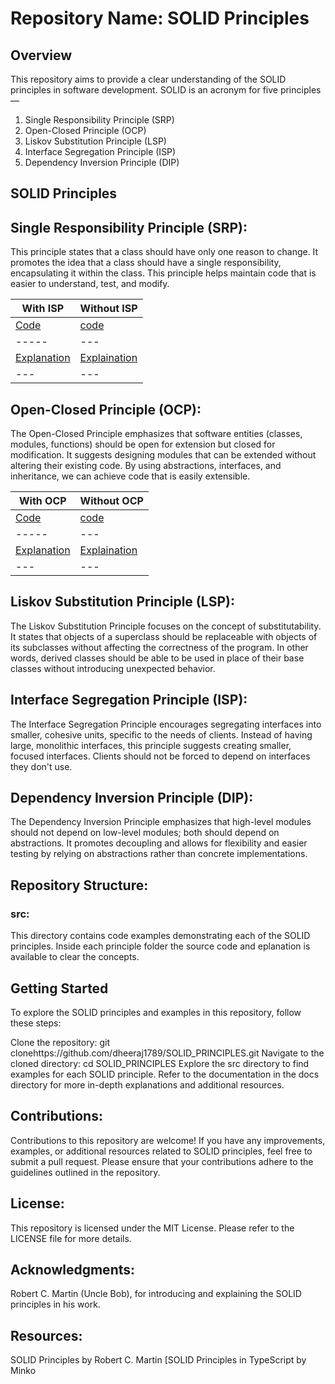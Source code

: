 # Repository Name: SOLID Principles

## Overview

This repository aims to provide a clear understanding of the SOLID principles in software development. SOLID is an acronym for five principles—

1. Single Responsibility Principle (SRP)
2. Open-Closed Principle (OCP)
3. Liskov Substitution Principle (LSP)
4. Interface Segregation Principle (ISP)
5. Dependency Inversion Principle (DIP)

## SOLID Principles

## Single Responsibility Principle (SRP):

This principle states that a class should have only one reason to change. It promotes the idea that a class should have a single responsibility, encapsulating it within the class. This principle helps maintain code that is easier to understand, test, and modify.

| With ISP                                       | Without ISP                                        |
| ---------------------------------------------- | -------------------------------------------------- |
| [Code](src/SRP/withsrp/EmailService.ts)        | [code](src/SRP/withoutsrp/UserManager.ts)          |
| -----                                          | ---                                                |
| [Explanation](src/SRP/withsrp/explaination.md) | [Explaination](src/SRP/withoutsrp/explaination.md) |
| ---                                            | ---                                                |

## Open-Closed Principle (OCP):

The Open-Closed Principle emphasizes that software entities (classes, modules, functions) should be open for extension but closed for modification. It suggests designing modules that can be extended without altering their existing code. By using abstractions, interfaces, and inheritance, we can achieve code that is easily extensible.

| With OCP                                      | Without OCP                                 |
| --------------------------------------------- | ------------------------------------------- |
| [Code](src/OCP/withocp/shape.ts)              | [code](src/OCP/withoutocp/shape.ts)         |
| -----                                         | ---                                         |
| [Explanation](src/OCP/withocp/explanation.md) | [Explaination](src/OCP/withoutocp/shape.ts) |
| ---                                           | ---                                         |

## Liskov Substitution Principle (LSP):

The Liskov Substitution Principle focuses on the concept of substitutability. It states that objects of a superclass should be replaceable with objects of its subclasses without affecting the correctness of the program. In other words, derived classes should be able to be used in place of their base classes without introducing unexpected behavior.

## Interface Segregation Principle (ISP):

The Interface Segregation Principle encourages segregating interfaces into smaller, cohesive units, specific to the needs of clients. Instead of having large, monolithic interfaces, this principle suggests creating smaller, focused interfaces. Clients should not be forced to depend on interfaces they don't use.

## Dependency Inversion Principle (DIP):

The Dependency Inversion Principle emphasizes that high-level modules should not depend on low-level modules; both should depend on abstractions. It promotes decoupling and allows for flexibility and easier testing by relying on abstractions rather than concrete implementations.

## Repository Structure:

### src:

This directory contains code examples demonstrating each of the SOLID principles. Inside each principle folder the source code and eplanation is available to clear the concepts.

## Getting Started

To explore the SOLID principles and examples in this repository, follow these steps:

Clone the repository: git clonehttps://github.com/dheeraj1789/SOLID_PRINCIPLES.git
Navigate to the cloned directory: cd SOLID_PRINCIPLES
Explore the src directory to find examples for each SOLID principle.
Refer to the documentation in the docs directory for more in-depth explanations and additional resources.

## Contributions:

Contributions to this repository are welcome! If you have any improvements, examples, or additional resources related to SOLID principles, feel free to submit a pull request. Please ensure that your contributions adhere to the guidelines outlined in the repository.

## License:

This repository is licensed under the MIT License. Please refer to the LICENSE file for more details.

## Acknowledgments:

Robert C. Martin (Uncle Bob), for introducing and explaining the SOLID principles in his work.

## Resources:

SOLID Principles by Robert C. Martin
[SOLID Principles in TypeScript by Minko
